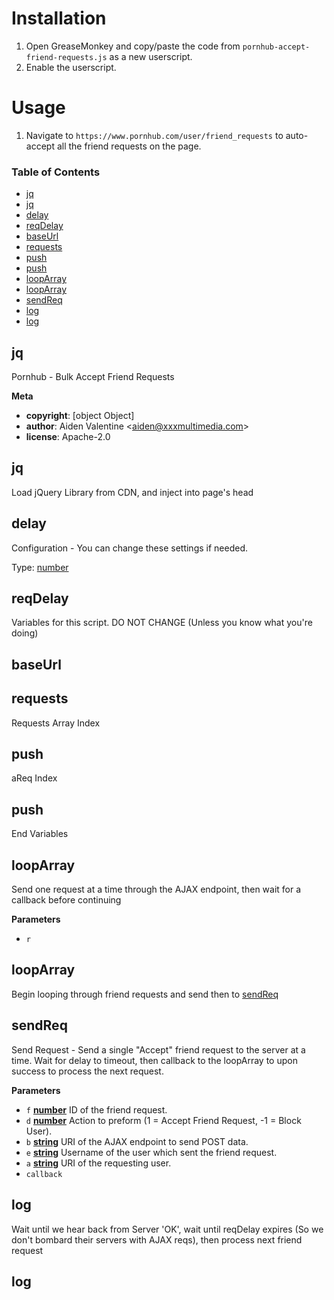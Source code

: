 # Installation
1. Open GreaseMonkey and copy/paste the code from `pornhub-accept-friend-requests.js` as a new userscript.
1. Enable the userscript.

# Usage
1. Navigate to `https://www.pornhub.com/user/friend_requests` to auto-accept all the friend requests on the page.

<!-- Generated by documentation.js. Update this documentation by updating the source code. -->

### Table of Contents

-   [jq](#jq)
-   [jq](#jq-1)
-   [delay](#delay)
-   [reqDelay](#reqdelay)
-   [baseUrl](#baseurl)
-   [requests](#requests)
-   [push](#push)
-   [push](#push-1)
-   [loopArray](#looparray)
-   [loopArray](#looparray-1)
-   [sendReq](#sendreq)
-   [log](#log)
-   [log](#log-1)

## jq

Pornhub - Bulk Accept Friend Requests

**Meta**

-   **copyright**: \[object Object]
-   **author**: Aiden Valentine &lt;aiden@xxxmultimedia.com>
-   **license**: Apache-2.0

## jq

Load jQuery Library from CDN, and inject into page's head

## delay

Configuration - You can change these settings if needed.

Type: [number](https://developer.mozilla.org/en-US/docs/Web/JavaScript/Reference/Global_Objects/Number)

## reqDelay

Variables for this script. DO NOT CHANGE (Unless you know what you're doing)

## baseUrl

## requests

Requests Array Index

## push

aReq Index

## push

End Variables

## loopArray

Send one request at a time through the AJAX endpoint, then wait for a callback before continuing

**Parameters**

-   `r`  

## loopArray

Begin looping through friend requests and send then to [sendReq](#sendreq)

## sendReq

Send Request - Send a single "Accept" friend request to the server at a time. Wait for delay to timeout, then callback to the loopArray to upon success to process the next request.

**Parameters**

-   `f` **[number](https://developer.mozilla.org/en-US/docs/Web/JavaScript/Reference/Global_Objects/Number)** ID of the friend request.
-   `d` **[number](https://developer.mozilla.org/en-US/docs/Web/JavaScript/Reference/Global_Objects/Number)** Action to preform (1 = Accept Friend Request, -1 = Block User).
-   `b` **[string](https://developer.mozilla.org/en-US/docs/Web/JavaScript/Reference/Global_Objects/String)** URI of the AJAX endpoint to send POST data.
-   `e` **[string](https://developer.mozilla.org/en-US/docs/Web/JavaScript/Reference/Global_Objects/String)** Username of the user which sent the friend request.
-   `a` **[string](https://developer.mozilla.org/en-US/docs/Web/JavaScript/Reference/Global_Objects/String)** URI of the requesting user.
-   `callback`  

## log

Wait until we hear back from Server 'OK', wait until reqDelay expires (So we don't bombard their servers with AJAX reqs), then process next friend request

## log

## 

## 
